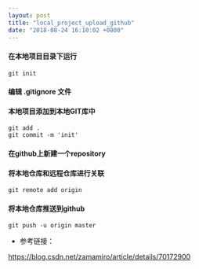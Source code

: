 ```yaml
---
layout: post
title: "local_project_upload_github"
date: "2018-08-24 16:10:02 +0800"
---
```


#### 在本地项目目录下运行

    git init

#### 编辑 .gitignore 文件
#### 本地项目添加到本地GIT库中

    git add .
    git commit -m 'init'

#### 在github上新建一个repository
#### 将本地仓库和远程仓库进行关联

    git remote add origin

#### 将本地仓库推送到github

    git push -u origin master


- 参考链接：

https://blog.csdn.net/zamamiro/article/details/70172900
